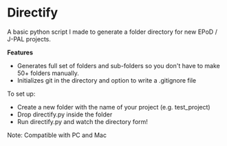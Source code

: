 # Directify

A basic python script I made to generate a folder directory for new EPoD / J-PAL projects. 

**Features**
* Generates full set of folders and sub-folders so you don't have to make 50+ folders manually. 
* Initializes git in the directory and option to write a .gitignore file

To set up:
* Create a new folder with the name of your project (e.g. test_project)
* Drop directify.py inside the folder
* Run directify.py and watch the directory form!

Note: Compatible with PC and Mac
